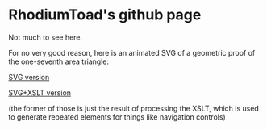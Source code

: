 # RhodiumToad's github page

Not much to see here.

For no very good reason, here is an animated SVG of a geometric proof
of the one-seventh area triangle:

[SVG version](triangle/demo.svg)

[SVG+XSLT version](triangle/demo-xslt.svg)

(the former of those is just the result of processing the XSLT, which
is used to generate repeated elements for things like navigation
controls)
